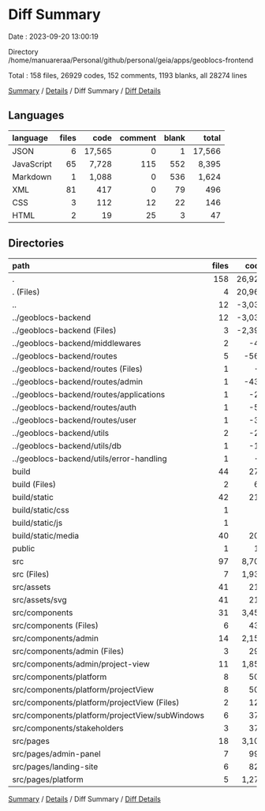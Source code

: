 # Diff Summary

Date : 2023-09-20 13:00:19

Directory /home/manuareraa/Personal/github/personal/geia/apps/geoblocs-frontend

Total : 158 files,  26929 codes, 152 comments, 1193 blanks, all 28274 lines

[Summary](results.md) / [Details](details.md) / Diff Summary / [Diff Details](diff-details.md)

## Languages
| language | files | code | comment | blank | total |
| :--- | ---: | ---: | ---: | ---: | ---: |
| JSON | 6 | 17,565 | 0 | 1 | 17,566 |
| JavaScript | 65 | 7,728 | 115 | 552 | 8,395 |
| Markdown | 1 | 1,088 | 0 | 536 | 1,624 |
| XML | 81 | 417 | 0 | 79 | 496 |
| CSS | 3 | 112 | 12 | 22 | 146 |
| HTML | 2 | 19 | 25 | 3 | 47 |

## Directories
| path | files | code | comment | blank | total |
| :--- | ---: | ---: | ---: | ---: | ---: |
| . | 158 | 26,929 | 152 | 1,193 | 28,274 |
| . (Files) | 4 | 20,968 | 2 | 539 | 21,509 |
| .. | 12 | -3,034 | -16 | -91 | -3,141 |
| ../geoblocs-backend | 12 | -3,034 | -16 | -91 | -3,141 |
| ../geoblocs-backend (Files) | 3 | -2,396 | -1 | -13 | -2,410 |
| ../geoblocs-backend/middlewares | 2 | -47 | -1 | -11 | -59 |
| ../geoblocs-backend/routes | 5 | -564 | -12 | -61 | -637 |
| ../geoblocs-backend/routes (Files) | 1 | -9 | -2 | -4 | -15 |
| ../geoblocs-backend/routes/admin | 1 | -435 | -4 | -27 | -466 |
| ../geoblocs-backend/routes/applications | 1 | -28 | 0 | -5 | -33 |
| ../geoblocs-backend/routes/auth | 1 | -55 | -6 | -16 | -77 |
| ../geoblocs-backend/routes/user | 1 | -37 | 0 | -9 | -46 |
| ../geoblocs-backend/utils | 2 | -27 | -2 | -6 | -35 |
| ../geoblocs-backend/utils/db | 1 | -19 | -1 | -4 | -24 |
| ../geoblocs-backend/utils/error-handling | 1 | -8 | -1 | -2 | -11 |
| build | 44 | 270 | 5 | 39 | 314 |
| build (Files) | 2 | 60 | 0 | 0 | 60 |
| build/static | 42 | 210 | 5 | 39 | 254 |
| build/static/css | 1 | 3 | 3 | 0 | 6 |
| build/static/js | 1 | 1 | 2 | 0 | 3 |
| build/static/media | 40 | 206 | 0 | 39 | 245 |
| public | 1 | 18 | 25 | 3 | 46 |
| src | 97 | 8,707 | 136 | 703 | 9,546 |
| src (Files) | 7 | 1,936 | 48 | 132 | 2,116 |
| src/assets | 41 | 211 | 0 | 40 | 251 |
| src/assets/svg | 41 | 211 | 0 | 40 | 251 |
| src/components | 31 | 3,458 | 42 | 309 | 3,809 |
| src/components (Files) | 6 | 432 | 1 | 39 | 472 |
| src/components/admin | 14 | 2,150 | 41 | 166 | 2,357 |
| src/components/admin (Files) | 3 | 292 | 9 | 22 | 323 |
| src/components/admin/project-view | 11 | 1,858 | 32 | 144 | 2,034 |
| src/components/platform | 8 | 506 | 0 | 59 | 565 |
| src/components/platform/projectView | 8 | 506 | 0 | 59 | 565 |
| src/components/platform/projectView (Files) | 2 | 128 | 0 | 14 | 142 |
| src/components/platform/projectView/subWindows | 6 | 378 | 0 | 45 | 423 |
| src/components/stakeholders | 3 | 370 | 0 | 45 | 415 |
| src/pages | 18 | 3,102 | 46 | 222 | 3,370 |
| src/pages/admin-panel | 7 | 999 | 20 | 77 | 1,096 |
| src/pages/landing-site | 6 | 824 | 6 | 67 | 897 |
| src/pages/platform | 5 | 1,279 | 20 | 78 | 1,377 |

[Summary](results.md) / [Details](details.md) / Diff Summary / [Diff Details](diff-details.md)